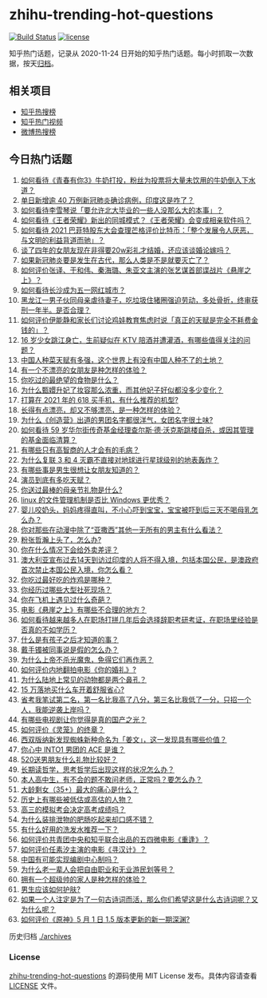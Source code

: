 # zhihu-trending-hot-questions

[![Build Status](https://github.com/justjavac/zhihu-trending-hot-questions/workflows/ci/badge.svg?branch=master)](https://github.com/justjavac/zhihu-trending-hot-questions/actions)
[![license](https://img.shields.io/github/license/justjavac/zhihu-trending-hot-questions)](https://github.com/justjavac/zhihu-trending-hot-questions/blob/master/LICENSE)

知乎热门话题，记录从 2020-11-24 日开始的知乎热门话题。每小时抓取一次数据，按天[归档](./archives)。

## 相关项目

- [知乎热搜榜](https://github.com/justjavac/zhihu-trending-top-search)
- [知乎热门视频](https://github.com/justjavac/zhihu-trending-hot-video)
- [微博热搜榜](https://github.com/justjavac/weibo-trending-hot-search)

## 今日热门话题

<!-- BEGIN -->
<!-- 最后更新时间 Mon May 03 2021 04:02:21 GMT+0800 (China Standard Time) -->

1. [如何看待《青春有你3》牛奶打投，粉丝为投票将大量未饮用的牛奶倒入下水道？](https://www.zhihu.com/question/457119531)
2. [单日新增逾 40 万例新冠肺炎确诊病例，印度这是咋了？](https://www.zhihu.com/question/457388433)
3. [如何看待李雪琴说「要允许北大毕业的一些人没那么大的本事」？](https://www.zhihu.com/question/457408234)
4. [如何看待《王者荣耀》新出的同城模式？《王者荣耀》会变成相亲软件吗？](https://www.zhihu.com/question/457261841)
5. [如何看待 2021
   巴菲特股东大会查理芒格评价比特币：「整个发展令人厌恶，与文明的利益背道而驰」？](https://www.zhihu.com/question/457486880)
6. [谈了四年的女朋友现在非得要20w彩礼才结婚，还应该谈婚论嫁吗？](https://www.zhihu.com/question/445096763)
7. [如果新冠肺炎要是发生在古代，那么人类是不是就要灭亡了？](https://www.zhihu.com/question/386034997)
8. [如何评价张译、于和伟、秦海璐、朱亚文主演的张艺谋首部谍战片《悬崖之上》？](https://www.zhihu.com/question/353797140)
9. [如何看待长沙成为五一网红城市？](https://www.zhihu.com/question/457303834)
10. [黑龙江一男子伙同母亲虐待妻子，吃垃圾住猪圈强迫劳动，多处骨折，终审获刑一年半。是否合理？](https://www.zhihu.com/question/457256890)
11. [如何评价伊能静和家长们讨论鸡娃教育焦虑时说「真正的天赋是完全不耗费金钱的」？](https://www.zhihu.com/question/457456468)
12. [16 岁少女跳江身亡，生前疑似在 KTV
    陪酒并遭灌酒，有哪些值得关注的问题？](https://www.zhihu.com/question/457401334)
13. [中国人种菜天赋有多强，这个世界上有没有中国人种不了的土地？](https://www.zhihu.com/question/457311138)
14. [有一个不漂亮的女朋友是种怎样的体验？](https://www.zhihu.com/question/27433657)
15. [你吃过的最绝望的食物是什么？](https://www.zhihu.com/question/266593795)
16. [为什么甄嬛升妃了妆容那么浓重，而其他妃子好似都没多少变化？](https://www.zhihu.com/question/457149850)
17. [打算在 2021 年的 618 买手机，有什么推荐的机型?](https://www.zhihu.com/question/451810139)
18. [长得有点漂亮，却又不够漂亮，是一种怎样的体验？](https://www.zhihu.com/question/64018902)
19. [为什么《创造营》出道的男团名字都很洋气，女团名字很土味?](https://www.zhihu.com/question/456581591)
20. [如何看待 59
    岁华尔街传奇基金经理查尔斯·德·沃克斯跳楼自杀，或因其管理的基金面临清算？](https://www.zhihu.com/question/457186328)
21. [有哪些只有高智商的人才会有的毛病？](https://www.zhihu.com/question/301999320)
22. [为什么复联 3 和 4 灭霸不直接对地球进行星球级别的地表轰炸？](https://www.zhihu.com/question/456909902)
23. [有哪些事是男生很想让女朋友知道的？](https://www.zhihu.com/question/426854994)
24. [演员到底有多吃天赋？](https://www.zhihu.com/question/443350396)
25. [你送过最棒的母亲节礼物是什么?](https://www.zhihu.com/question/276772445)
26. [linux 的文件管理机制是否比 Windows 更优秀？](https://www.zhihu.com/question/455934619)
27. [婴儿咬奶头，妈妈疼得直叫，不小心吓到宝宝，宝宝被吓到后三天不喝母乳怎么办？](https://www.zhihu.com/question/455850698)
28. [你对那些在动漫中除了“亚撒西”其他一无所有的男主有什么看法？](https://www.zhihu.com/question/457327327)
29. [粉张哲瀚上头了，怎么办?](https://www.zhihu.com/question/456001309)
30. [你在什么情况下会给外卖差评？](https://www.zhihu.com/question/456249786)
31. [澳大利亚宣布过去14天到访过印度的人将不得入境，包括本国公民，是澳政府首次禁止本国公民入境，你怎么看？](https://www.zhihu.com/question/457378118)
32. [你吃过最好吃的炸鸡是哪种？](https://www.zhihu.com/question/21348636)
33. [你经历过哪些大型社死现场？](https://www.zhihu.com/question/439032546)
34. [你在飞机上遇见过什么奇葩？](https://www.zhihu.com/question/25871260)
35. [电影《悬崖之上》有哪些不合理的地方？](https://www.zhihu.com/question/457310734)
36. [如何看待越来越多人在职场打拼几年后会选择辞职考研考证，在职场里经验是否真的不如学历？](https://www.zhihu.com/question/457426657)
37. [什么是有孩子之后才知道的事？](https://www.zhihu.com/question/456245328)
38. [戴手镯被同事说是假的怎么办？](https://www.zhihu.com/question/451834381)
39. [为什么上帝不杀光魔鬼，免得它们再作恶？](https://www.zhihu.com/question/64073160)
40. [如何评价内地翻拍电影《你的婚礼》?](https://www.zhihu.com/question/374474502)
41. [为什么陆地上常见的动物都是两个鼻孔？](https://www.zhihu.com/question/456066433)
42. [15 万落地买什么车开着舒服省心?](https://www.zhihu.com/question/441839447)
43. [省考我笔试第二名，第一名比我高了八分，第三名比我低了一分，只招一个人，我能逆袭上岸吗？](https://www.zhihu.com/question/325465519)
44. [有哪些电视剧让你觉得是真的国产之光？](https://www.zhihu.com/question/441124825)
45. [如何评价《灵笼》的终章？](https://www.zhihu.com/question/457072944)
46. [西双版纳新发现蜘蛛新种命名为「姜文」，这一发现具有哪些价值？](https://www.zhihu.com/question/457371552)
47. [你心中 INTO1 男团的 ACE 是谁？](https://www.zhihu.com/question/457313739)
48. [520送男朋友什么礼物比较好？](https://www.zhihu.com/question/321150247)
49. [长期读哲学，思考哲学后出现这样的状况怎么办？](https://www.zhihu.com/question/444004217)
50. [本人高中生，有不会的题不敢问老师，正常吗？要怎么办？](https://www.zhihu.com/question/448002468)
51. [大龄剩女（35+）最大的痛心是什么？](https://www.zhihu.com/question/440901341)
52. [历史上有哪些被低估或高估的人物？](https://www.zhihu.com/question/20775329)
53. [高三的模拟考会决定高考成绩吗？](https://www.zhihu.com/question/454776438)
54. [为什么装排泄物的肥肠吃起来却口感不错？](https://www.zhihu.com/question/344215207)
55. [有什么好用的洗发水推荐一下？](https://www.zhihu.com/question/264733291)
56. [如何评价共青团中央和知乎联合出品的五四微电影《重逢》？](https://www.zhihu.com/question/457512856)
57. [如何评价任素汐主演的电影《寻汉计》？](https://www.zhihu.com/question/452124896)
58. [中国有可能实现编剧中心制吗？](https://www.zhihu.com/question/380565544)
59. [为什么老一辈人会把自由职业和无业游民划等号？](https://www.zhihu.com/question/457466173)
60. [拥有一个超级帅的家人是种怎样的体验？](https://www.zhihu.com/question/62302912)
61. [男生应该如何护肤?](https://www.zhihu.com/question/439729685)
62. [如果一个人注定是为了一句古诗词而活，那么你们希望这是什么古诗词呢？又为什么呢？](https://www.zhihu.com/question/453413029)
63. [如何评价《原神》5 月 1 日 1.5 版本更新的新一期深渊?](https://www.zhihu.com/question/457415863)

<!-- END -->

历史归档 [./archives](./archives)

### License

[zhihu-trending-hot-questions](https://github.com/justjavac/zhihu-trending-hot-questions)
的源码使用 MIT License 发布。具体内容请查看 [LICENSE](./LICENSE) 文件。
